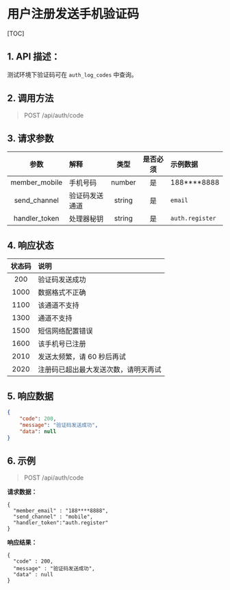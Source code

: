 # 用户注册发送手机验证码

[TOC]

## 1. API 描述：

测试环境下验证码可在 `auth_log_codes` 中查询。

## 2. 调用方法

> POST /api/auth/code

## 3. 请求参数

参数 | 解释 | 类型 | 是否必须 | 示例数据
:---:|:---|:---:|:---:|:---
member_mobile| 手机号码 | number | 是 | 188****8888
send_channel | 验证码发送通道 | string | 是 | `email`
handler_token | 处理器秘钥 | string | 是 | `auth.register`


## 4. 响应状态

状态码 | 说明
:---:|:---
200 |  验证码发送成功
1000 | 数据格式不正确
1100 | 该通道不支持
1300 | 通道不支持
1500 | 短信网络配置错误
1600 | 该手机号已注册
2010 | 发送太频繁，请 60 秒后再试
2020 | 注册码已超出最大发送次数，请明天再试

## 5. 响应数据

```json
{
    "code": 200,
    "message": "验证码发送成功",
    "data": null
}
```

## 6. 示例

> POST /api/auth/code

**请求数据：**

```josn
{
  "member_email" : "188****8888",
  "send_channel" : "mobile",
  "handler_token":"auth.register"
}
```

**响应结果：**

```josn
{
  "code" : 200,
  "message" : "验证码发送成功",
  "data" : null
}
```